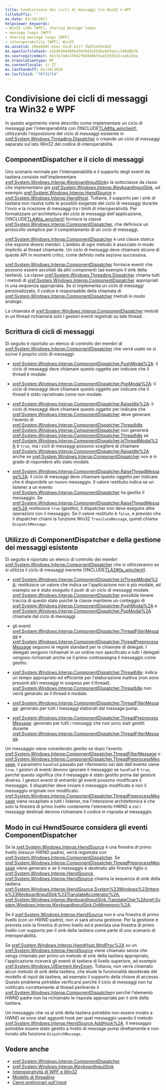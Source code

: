 ```yaml
---
title: Condivisione dei cicli di messaggi tra Win32 e WPF
titleSuffix: ''
ms.date: 03/30/2017
helpviewer_keywords:
- Win32 code [WPF], sharing message loops
- message loops [WPF]
- sharing message loops [WPF]
- interoperability [WPF], Win32
ms.assetid: 39ee888c-e5ec-41c8-b11f-7b851a554442
ms.openlocfilehash: e1b96284d69645876d3e383beb03a2cc540d8b7b
ms.sourcegitcommit: de17a7a0a37042f0d4406f5ae5393531caeb25ba
ms.translationtype: MT
ms.contentlocale: it-IT
ms.lasthandoff: 01/24/2020
ms.locfileid: "76731714"
---
```

# <a name="sharing-message-loops-between-win32-and-wpf"></a>Condivisione dei cicli di messaggi tra Win32 e WPF
In questo argomento viene descritto come implementare un ciclo di messaggi per l'interoperabilità con [!INCLUDE[TLA#tla_winclient](../../../../includes/tlasharptla-winclient-md.md)], utilizzando l'esposizione del ciclo di messaggi esistente in <xref:System.Windows.Threading.Dispatcher> o creando un ciclo di messaggi separato sul lato Win32 del codice di interoperabilità.  
  
## <a name="componentdispatcher-and-the-message-loop"></a>ComponentDispatcher e il ciclo di messaggi  
 Uno scenario normale per l'interoperabilità e il supporto degli eventi da tastiera consiste nell'implementare <xref:System.Windows.Interop.IKeyboardInputSink>o la sottoclasse da classi che implementano già <xref:System.Windows.Interop.IKeyboardInputSink>, ad esempio <xref:System.Windows.Interop.HwndSource> o <xref:System.Windows.Interop.HwndHost>. Tuttavia, il supporto per i sink di tastiera non risolve tutte le possibili esigenze del ciclo di messaggi durante l'invio e la ricezione di messaggi tra i limiti di interoperatività. Per formalizzare un'architettura del ciclo di messaggi dell'applicazione, [!INCLUDE[TLA#tla_winclient](../../../../includes/tlasharptla-winclient-md.md)] fornisce la classe <xref:System.Windows.Interop.ComponentDispatcher>, che definisce un protocollo semplice per il completamento di un ciclo di messaggi.  
  
 <xref:System.Windows.Interop.ComponentDispatcher> è una classe statica che espone diversi membri. L'ambito di ogni metodo è associato in modo implicito al thread chiamante. Un ciclo di messaggi deve chiamare alcune di queste API in momenti critici, come definito nella sezione successiva.  
  
 <xref:System.Windows.Interop.ComponentDispatcher> fornisce eventi che possono essere ascoltati da altri componenti (ad esempio il sink della tastiera). La classe <xref:System.Windows.Threading.Dispatcher> chiama tutti i metodi di <xref:System.Windows.Interop.ComponentDispatcher> appropriati in una sequenza appropriata. Se si implementa un ciclo di messaggi personalizzato, il codice è responsabile della chiamata di <xref:System.Windows.Interop.ComponentDispatcher> metodi in modo analogo.  
  
 La chiamata di <xref:System.Windows.Interop.ComponentDispatcher> metodi in un thread richiamerà solo i gestori eventi registrati su tale thread.  
  
## <a name="writing-message-loops"></a>Scrittura di cicli di messaggi  
 Di seguito è riportato un elenco di controllo dei membri di <xref:System.Windows.Interop.ComponentDispatcher> che verrà usato se si scrive il proprio ciclo di messaggi:  
  
- <xref:System.Windows.Interop.ComponentDispatcher.PushModal%2A>: il ciclo di messaggi deve chiamare questo oggetto per indicare che il thread è modale.  
  
- <xref:System.Windows.Interop.ComponentDispatcher.PopModal%2A>: il ciclo di messaggi deve chiamare questo oggetto per indicare che il thread è stato ripristinato come non modale.  
  
- <xref:System.Windows.Interop.ComponentDispatcher.RaiseIdle%2A>: il ciclo di messaggi deve chiamare questo oggetto per indicare che <xref:System.Windows.Interop.ComponentDispatcher> deve generare l'evento di <xref:System.Windows.Interop.ComponentDispatcher.ThreadIdle>. <xref:System.Windows.Interop.ComponentDispatcher> non genererà <xref:System.Windows.Interop.ComponentDispatcher.ThreadIdle> se <xref:System.Windows.Interop.ComponentDispatcher.IsThreadModal%2A> è `true`, ma i cicli di messaggi possono scegliere di chiamare <xref:System.Windows.Interop.ComponentDispatcher.RaiseIdle%2A> anche se <xref:System.Windows.Interop.ComponentDispatcher> non è in grado di rispondere allo stato modale.  
  
- <xref:System.Windows.Interop.ComponentDispatcher.RaiseThreadMessage%2A>: il ciclo di messaggi deve chiamare questo oggetto per indicare che è disponibile un nuovo messaggio. Il valore restituito indica se un listener a un evento <xref:System.Windows.Interop.ComponentDispatcher> ha gestito il messaggio. Se <xref:System.Windows.Interop.ComponentDispatcher.RaiseThreadMessage%2A> restituisce `true` (gestito), il dispatcher non deve eseguire altre operazioni con il messaggio. Se il valore restituito è `false`, è previsto che il dispatcher chiami la funzione Win32 `TranslateMessage`, quindi chiama `DispatchMessage`.  
  
## <a name="using-componentdispatcher-and-existing-message-handling"></a>Utilizzo di ComponentDispatcher e della gestione dei messaggi esistente  
 Di seguito è riportato un elenco di controllo dei membri <xref:System.Windows.Interop.ComponentDispatcher> che si utilizzeranno se si utilizza il ciclo di messaggi inerente [!INCLUDE[TLA2#tla_winclient](../../../../includes/tla2sharptla-winclient-md.md)].  
  
- <xref:System.Windows.Interop.ComponentDispatcher.IsThreadModal%2A>: restituisce un valore che indica se l'applicazione non è più modale, ad esempio se è stato eseguito il push di un ciclo di messaggi modale. <xref:System.Windows.Interop.ComponentDispatcher> possibile tenere traccia di questo stato poiché la classe mantiene un conteggio di <xref:System.Windows.Interop.ComponentDispatcher.PushModal%2A> e <xref:System.Windows.Interop.ComponentDispatcher.PopModal%2A> chiamate dal ciclo di messaggi.  
  
- gli eventi <xref:System.Windows.Interop.ComponentDispatcher.ThreadFilterMessage> e <xref:System.Windows.Interop.ComponentDispatcher.ThreadPreprocessMessage> seguono le regole standard per le chiamate di delegati. I delegati vengono richiamati in un ordine non specificato e tutti i delegati vengono richiamati anche se il primo contrassegna il messaggio come gestito.  
  
- <xref:System.Windows.Interop.ComponentDispatcher.ThreadIdle>: indica un tempo appropriato ed efficiente per l'elaborazione inattiva (non sono presenti altri messaggi in sospeso per il thread). <xref:System.Windows.Interop.ComponentDispatcher.ThreadIdle> non verrà generato se il thread è modale.  
  
- <xref:System.Windows.Interop.ComponentDispatcher.ThreadFilterMessage>: generato per tutti i messaggi elaborati dal message pump.  
  
- <xref:System.Windows.Interop.ComponentDispatcher.ThreadPreprocessMessage>: generato per tutti i messaggi che non sono stati gestiti durante <xref:System.Windows.Interop.ComponentDispatcher.ThreadFilterMessage>.  
  
 Un messaggio viene considerato gestito se dopo l'evento <xref:System.Windows.Interop.ComponentDispatcher.ThreadFilterMessage> o <xref:System.Windows.Interop.ComponentDispatcher.ThreadPreprocessMessage>, il parametro `handled` passato per riferimento nei dati dell'evento viene `true`. I gestori di eventi devono ignorare il messaggio se `handled` è `true`, perché questo significa che il messaggio è stato gestito prima dal gestore diverso. I gestori eventi di entrambi gli eventi possono modificare il messaggio. Il dispatcher deve inviare il messaggio modificato e non il messaggio originale non modificato. <xref:System.Windows.Interop.ComponentDispatcher.ThreadPreprocessMessage> viene recapitato a tutti i listener, ma l'intenzione architettonica è che solo la finestra di primo livello contenente l'elemento HWND a cui i messaggi destinati devono richiamare il codice in risposta al messaggio.  
  
## <a name="how-hwndsource-treats-componentdispatcher-events"></a>Modo in cui HwndSource considera gli eventi ComponentDispatcher  
 Se la <xref:System.Windows.Interop.HwndSource> è una finestra di primo livello (nessun HWND padre), verrà registrata con <xref:System.Windows.Interop.ComponentDispatcher>. Se <xref:System.Windows.Interop.ComponentDispatcher.ThreadPreprocessMessage> viene generato e se il messaggio è destinato alle finestre figlio o <xref:System.Windows.Interop.HwndSource>, <xref:System.Windows.Interop.HwndSource> chiama la sequenza di sink della tastiera <xref:System.Windows.Interop.HwndSource.System%23Windows%23Interop%23IKeyboardInputSink%23TranslateAccelerator%2A>, <xref:System.Windows.Interop.IKeyboardInputSink.TranslateChar%2A><xref:System.Windows.Interop.IKeyboardInputSink.OnMnemonic%2A>.  
  
 Se il <xref:System.Windows.Interop.HwndSource> non è una finestra di primo livello (con un HWND padre), non vi sarà alcuna gestione. Per la gestione è prevista solo la finestra di primo livello ed è prevista una finestra di primo livello con supporto per il sink della tastiera come parte di uno scenario di interoperabilità.  
  
 Se <xref:System.Windows.Interop.HwndHost.WndProc%2A> su un <xref:System.Windows.Interop.HwndSource> viene chiamato senza che venga chiamato per primo un metodo di sink della tastiera appropriato, l'applicazione riceverà gli eventi di tastiera di livello superiore, ad esempio <xref:System.Windows.UIElement.KeyDown>. Tuttavia, non verrà chiamato alcun metodo di sink della tastiera, che elude le funzionalità desiderate del modello di input da tastiera, ad esempio il supporto della chiave di accesso. Questo problema potrebbe verificarsi perché il ciclo di messaggi non ha notificato correttamente al thread pertinente il <xref:System.Windows.Interop.ComponentDispatcher>o perché l'elemento HWND padre non ha richiamato le risposte appropriate per il sink della tastiera.  
  
 Un messaggio che va al sink della tastiera potrebbe non essere inviato a HWND se sono stati aggiunti hook per quel messaggio usando il metodo <xref:System.Windows.Interop.HwndSource.AddHook%2A>. Il messaggio potrebbe essere stato gestito a livello di message pump direttamente e non inviato alla funzione `DispatchMessage`.  
  
## <a name="see-also"></a>Vedere anche

- <xref:System.Windows.Interop.ComponentDispatcher>
- <xref:System.Windows.Interop.IKeyboardInputSink>
- [Interoperatività di WPF e Win32](wpf-and-win32-interoperation.md)
- [Modello di threading](threading-model.md)
- [Cenni preliminari sull'input](input-overview.md)
